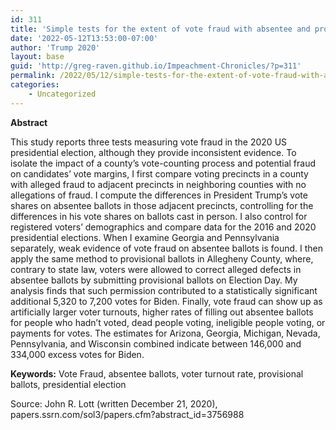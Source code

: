 ```yaml
---
id: 311
title: 'Simple tests for the extent of vote fraud with absentee and provisional ballots in the 2020 U.S. presidential election'
date: '2022-05-12T13:53:00-07:00'
author: 'Trump 2020'
layout: base
guid: 'http://greg-raven.github.io/Impeachment-Chronicles/?p=311'
permalink: /2022/05/12/simple-tests-for-the-extent-of-vote-fraud-with-absentee-and-provisional-ballots-in-the-2020-u-s-presidential-election/
categories:
    - Uncategorized
---
```


**Abstract**

This study reports three tests measuring vote fraud in the 2020 US presidential election, although they provide inconsistent evidence. To isolate the impact of a county’s vote-counting process and potential fraud on candidates’ vote margins, I first compare voting precincts in a county with alleged fraud to adjacent precincts in neighboring counties with no allegations of fraud. I compute the differences in President Trump’s vote shares on absentee ballots in those adjacent precincts, controlling for the differences in his vote shares on ballots cast in person. I also control for registered voters’ demographics and compare data for the 2016 and 2020 presidential elections. When I examine Georgia and Pennsylvania separately, weak evidence of vote fraud on absentee ballots is found. I then apply the same method to provisional ballots in Allegheny County, where, contrary to state law, voters were allowed to correct alleged defects in absentee ballots by submitting provisional ballots on Election Day. My analysis finds that such permission contributed to a statistically significant additional 5,320 to 7,200 votes for Biden. Finally, vote fraud can show up as artificially larger voter turnouts, higher rates of filling out absentee ballots for people who hadn’t voted, dead people voting, ineligible people voting, or payments for votes. The estimates for Arizona, Georgia, Michigan, Nevada, Pennsylvania, and Wisconsin combined indicate between 146,000 and 334,000 excess votes for Biden.

**Keywords:** Vote Fraud, absentee ballots, voter turnout rate, provisional ballots, presidential election

Source: John R. Lott (written December 21, 2020), papers.ssrn.com/sol3/papers.cfm?abstract\_id=3756988